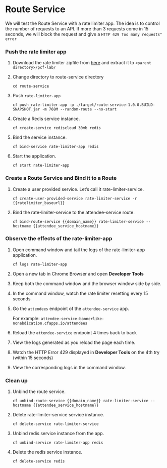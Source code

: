 # Route Service

We will test the Route Service with a rate limiter app. The idea is to control the number of requests to an API. If more than 3 requests come in 15 seconds, we will block the request and give a ```HTTP 429 Too many requests" error```

### Push the rate limiter app

1. Download the rate limiter zipfile from [here](https://www.dropbox.com/s/ak00xcnu9smaqvj/route-service.zip?dl=1) and extract it to ```<parent directory>/pcf-lab/```
2. Change directory to route-service directory

    ```cd route-service```

3. Push ```rate-limiter-app```

    ```cf push rate-limiter-app -p ./target/route-service-1.0.0.BUILD-SNAPSHOT.jar -m 768M --random-route --no-start```
    
4. Create a Redis service instance.

    ```cf create-service rediscloud 30mb redis```
    
5. Bind the service instance.

    ```cf bind-service rate-limiter-app redis```
    
6. Start the application.

    ```cf start rate-limiter-app```
    
### Create a Route Service and Bind it to a Route

1. Create a user provided service. Let’s call it rate-limiter-service.

    ```cf create-user-provided-service rate-limiter-service -r {{ratelimiter_baseurl}}```
    
2. Bind the rate-limiter-service to the attendee-service route.

    ```cf bind-route-service {{domain_name}} rate-limiter-service --hostname {{attendee_service_hostname}}```
    
### Observe the effects of the rate-limiter-app

 1. Open command window and tail the logs of the rate-limiter-app application.
 
    ```cf logs rate-limiter-app```
    
 2. Open a new tab in Chrome Browser and open **Developer Tools**
 3. Keep both the command window and the browser window side by side.
 4. In the command window, watch the rate limiter resetting every 15 seconds
 5. Go the ```attendees``` endpoint of the ```attendee-service``` app. 
 
    For example: ```attendee-service-bannerlike-nonabdication.cfapps.io/attendees```
    
 6. Reload the ```attendee-service``` endpoint 4 times back to back
 7. View the logs generated as you reload the page each time.
 8. Watch the HTTP Error 429 displayed in **Developer Tools** on the 4th try (within 15 seconds)
 9. View the corresponding logs in the command window.
 
 ### Clean up
 
 1. Unbind the route service.
 
    ```cf unbind-route-service {{domain_name}} rate-limiter-service --hostname {{attendee_service_hostname}}```
    
2. Delete rate-limiter-service service instance.

    ```cf delete-service rate-limiter-service```
    
3. Unbind redis service instance from the app.

    ```cf unbind-service rate-limiter-app redis```
    
4. Delete the redis service instance.

    ```cf delete-service redis```
